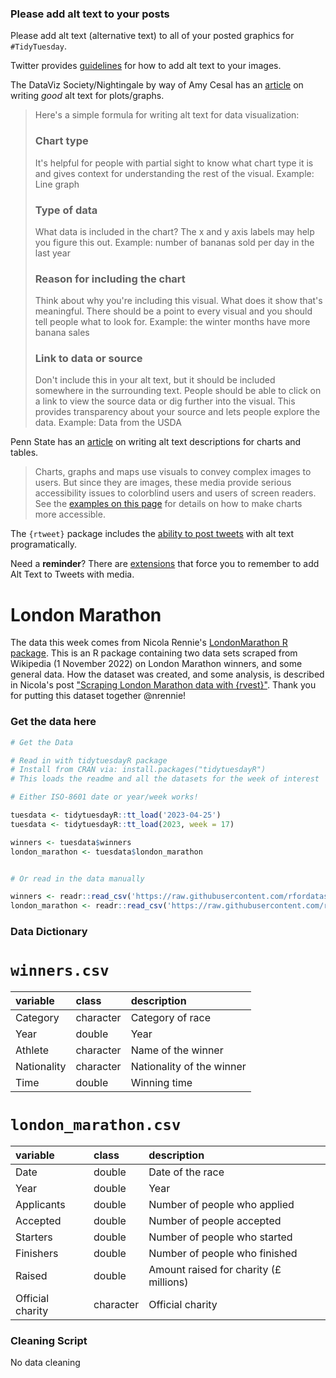 ### Please add alt text to your posts

Please add alt text (alternative text) to all of your posted graphics for `#TidyTuesday`. 

Twitter provides [guidelines](https://help.twitter.com/en/using-twitter/picture-descriptions) for how to add alt text to your images.

The DataViz Society/Nightingale by way of Amy Cesal has an [article](https://medium.com/nightingale/writing-alt-text-for-data-visualization-2a218ef43f81) on writing _good_ alt text for plots/graphs.

> Here's a simple formula for writing alt text for data visualization:
> ### Chart type
> It's helpful for people with partial sight to know what chart type it is and gives context for understanding the rest of the visual.
> Example: Line graph
> ### Type of data
> What data is included in the chart? The x and y axis labels may help you figure this out.
> Example: number of bananas sold per day in the last year
> ### Reason for including the chart
> Think about why you're including this visual. What does it show that's meaningful. There should be a point to every visual and you should tell people what to look for.
> Example: the winter months have more banana sales
> ### Link to data or source
> Don't include this in your alt text, but it should be included somewhere in the surrounding text. People should be able to click on a link to view the source data or dig further into the visual. This provides transparency about your source and lets people explore the data.
> Example: Data from the USDA

Penn State has an [article](https://accessibility.psu.edu/images/charts/) on writing alt text descriptions for charts and tables.

> Charts, graphs and maps use visuals to convey complex images to users. But since they are images, these media provide serious accessibility issues to colorblind users and users of screen readers. See the [examples on this page](https://accessibility.psu.edu/images/charts/) for details on how to make charts more accessible.

The `{rtweet}` package includes the [ability to post tweets](https://docs.ropensci.org/rtweet/reference/post_tweet.html) with alt text programatically.

Need a **reminder**? There are [extensions](https://chrome.google.com/webstore/detail/twitter-required-alt-text/fpjlpckbikddocimpfcgaldjghimjiik/related) that force you to remember to add Alt Text to Tweets with media.

# London Marathon

The data this week comes from Nicola Rennie's [LondonMarathon R package](https://github.com/nrennie/LondonMarathon). This is an R package containing two data sets scraped from Wikipedia (1 November 2022) on London Marathon winners, and some general data. How the dataset was created, and some analysis, is described in Nicola's post ["Scraping London Marathon data with {rvest}"](https://nrennie.rbind.io/blog/web-scraping-rvest-london-marathon/). Thank you for putting this dataset together @nrennie! 


### Get the data here

```r
# Get the Data

# Read in with tidytuesdayR package 
# Install from CRAN via: install.packages("tidytuesdayR")
# This loads the readme and all the datasets for the week of interest

# Either ISO-8601 date or year/week works!

tuesdata <- tidytuesdayR::tt_load('2023-04-25')
tuesdata <- tidytuesdayR::tt_load(2023, week = 17)

winners <- tuesdata$winners
london_marathon <- tuesdata$london_marathon


# Or read in the data manually

winners <- readr::read_csv('https://raw.githubusercontent.com/rfordatascience/tidytuesday/main/data/2023/2023-04-25/winners.csv')
london_marathon <- readr::read_csv('https://raw.githubusercontent.com/rfordatascience/tidytuesday/main/data/2023/2023-04-25/london_marathon.csv')


```

### Data Dictionary

# `winners.csv`

|variable    |class     |description |
|:-----------|:---------|:-----------|
|Category    |character |Category of race           |
|Year        |double    |Year                       |
|Athlete     |character |Name of the winner         |
|Nationality |character |Nationality of the winner  |
|Time        |double    |Winning time               |


# `london_marathon.csv`

|variable         |class     |description      |
|:----------------|:---------|:----------------|
|Date             |double    |Date of the race                        |
|Year             |double    |Year                                    |
|Applicants       |double    |Number of people who applied            |
|Accepted         |double    |Number of people accepted               |
|Starters         |double    |Number of people who started            |
|Finishers        |double    |Number of people who finished           |
|Raised           |double    |Amount raised for charity (£ millions)  |
|Official charity |character |Official charity                        |



### Cleaning Script

No data cleaning
